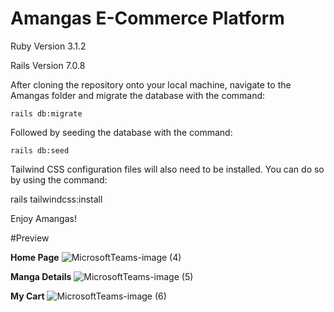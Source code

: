 # Amangas E-Commerce Platform

Ruby Version 3.1.2

Rails Version 7.0.8

After cloning the repository onto your local machine, navigate to the Amangas folder and migrate the database with the command:

```rails db:migrate```

Followed by seeding the database with the command:

```rails db:seed```

Tailwind CSS configuration files will also need to be installed. You can do so by using the command:

rails tailwindcss:install

Enjoy Amangas!

#Preview

**Home Page**
![MicrosoftTeams-image (4)](https://github.com/rvincelee/Amangas/assets/128162169/36ea7649-9741-475b-8f18-9c0b8cf1d872)

**Manga Details**
![MicrosoftTeams-image (5)](https://github.com/rvincelee/Amangas/assets/128162169/411cfff6-6f6c-4eb7-ae2d-677161e26bf0)

**My Cart**
![MicrosoftTeams-image (6)](https://github.com/rvincelee/Amangas/assets/128162169/beacf3d4-4876-43ca-93d1-144243662db3)
